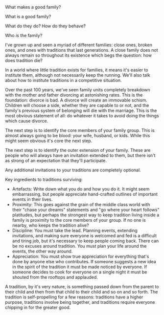What makes a good family?

What is a good family?

What do they do? How do they behave?

Who _is_ the family?

I've grown up and seen a myriad of different families: close ones, broken ones, and ones with traditions that last generations. A close family does not always remain so throughout its existence which begs the question: how does tradition die? 

In a world where little tradition exists for families, it means it's easier to institute them, although not necessarily keep the running. We'll also talk about how to institute traditions in a competitive situation.

Over the past 100 years, we've seen family units completely breakdown with the mother and father divorcing at astonishing rates. This is the foundation: divorce is bad. A divorce will create an immovable schism. Children will choose a side, whether they are capable to or not, and the family's previous system of belonging will die with the marriage. This is the most obvious statement of all: do whatever it takes to avoid doing the things which cause divorce.

The next step is to identify the core members of your family group. This is almost always going to be blood: your wife, husband, or kids. While this might seem obvious it's core the next step.

The next step is to identify the outer extension of your family. These are people who will always have an invitation extended to them, but there isn't as strong of an expectation that they'll participate.

Any additional invitations to your traditions are completely optional.

Key ingredients to traditions surviving:
- Artefacts: Write down what you do and how you do it. It might seem embarrassing, but people appreciate hand-crafted outlines of important events in their lives.
- Proximity: This goes against the grain of the middle class world with their "chase your dreams" statements and "go where your heart follows" platitudes, but perhaps the strongest way to keep tradition living inside a family is proximity to the core members of your group. If no one is nearby, who keeps the tradition alive?
- Discipline: You must take the lead. Planning events, extending invitations, and making sure everyone is welcomed and fed is a difficult and tiring job, but it's necessary to keep people coming back. There can be no excuses around tradition. You must plan your life around the events, the other way around.
- Appreciation: You must show true appreciation for everything that's done by anyone else who contributes. If someone suggests a new idea in the spirit of the tradition it must be made noticed by everyone. If someone decides to cook for everyone on a single night it must be shouted from the rooftops and applauded. 

A tradition, by it's very nature, is something passed down from the parent to their child and then from that child to their child and so on and so forth. The tradition is self-propelling for a few reasons: traditions have a higher purpose, traditions involve being together, and traditions require everyone chipping in for the greater good.